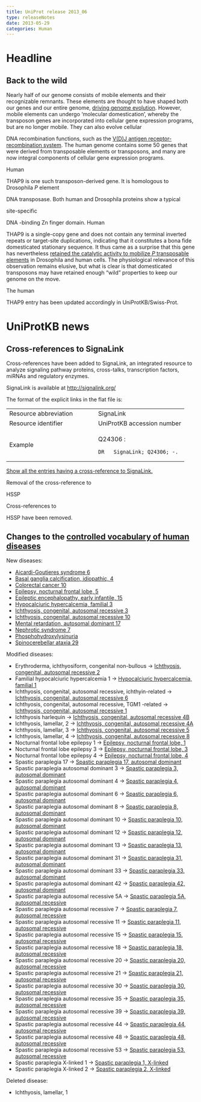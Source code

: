 ```yaml
---
title: UniProt release 2013_06
type: releaseNotes
date: 2013-05-29
categories: Human
---
```


# Headline

## Back to the wild

Nearly half of our genome consists of mobile elements and their recognizable remnants. These elements are thought to have shaped both our genes and our entire genome, [driving genome evolution](http://www.ncbi.nlm.nih.gov/pubmed/15016989,20591532). However, mobile elements can undergo ‘molecular domestication’, whereby the transposon genes are incorporated into cellular gene expression programs, but are no longer mobile. They can also evolve cellular

DNA recombination functions, such as the [V(D)J antigen receptor-recombination system](https://www.uniprot.org/uniprotkb?query=accession:P15918+OR+accession:P55895). The human genome contains some 50 genes that were derived from transposable elements or transposons, and many are now integral components of cellular gene expression programs.

Human

THAP9 is one such transposon-derived gene. It is homologous to Drosophila _P_ element

DNA transposase. Both human and Drosophila proteins show a typical

site-specific

DNA -binding Zn finger domain. Human

THAP9 is a single-copy gene and does not contain any terminal inverted repeats or target-site duplications, indicating that it constitutes a bona fide domesticated stationary sequence. It thus came as a surprise that this gene has nevertheless [retained the catalytic activity to mobilize _P_ transposable elements](http://www.ncbi.nlm.nih.gov/pubmed/23349291) in Drosophila and human cells. The physiological relevance of this observation remains elusive, but what is clear is that domesticated transposons may have retained enough “wild” properties to keep our genome on the move.

The human

THAP9 entry has been updated accordingly in UniProtKB/Swiss-Prot.

# UniProtKB news

## Cross-references to SignaLink

Cross-references have been added to SignaLink, an integrated resource to analyze signaling pathway proteins, cross-talks, transcription factors, miRNAs and regulatory enzymes.

SignaLink is available at <http://signalink.org/>

The format of the explicit links in the flat file is:

<table><colgroup><col style="width: 50%" /><col style="width: 50%" /></colgroup><tbody><tr class="odd"><td>Resource abbreviation</td><td>SignaLink</td></tr><tr class="even"><td>Resource identifier</td><td>UniProtKB accession number</td></tr><tr class="odd"><td>Example</td><td><p>Q24306 :</p><pre><code>DR   SignaLink; Q24306; -.</code></pre></td></tr></tbody></table>

[Show all the entries having a cross-reference to SignaLink.](https://www.uniprot.org/uniprotkb?query=database%3Asignalink)

Removal of the cross-reference to

HSSP

Cross-references to

HSSP have been removed.

## Changes to the [controlled vocabulary of human diseases](https://ftp.uniprot.org/pub/databases/uniprot/current_release/knowledgebase/complete/docs/humdisease)

New diseases:

- [Aicardi-Goutieres syndrome 6](https://www.uniprot.org/diseases/DI-03668)
- [Basal ganglia calcification, idiopathic, 4](https://www.uniprot.org/diseases/DI-03665)
- [Colorectal cancer 10](https://www.uniprot.org/diseases/DI-03661)
- [Epilepsy, nocturnal frontal lobe, 5](https://www.uniprot.org/diseases/DI-03663)
- [Epileptic encephalopathy, early infantile, 15](https://www.uniprot.org/diseases/DI-03664)
- [Hypocalciuric hypercalcemia, familial 3](https://www.uniprot.org/diseases/DI-03662)
- [Ichthyosis, congenital, autosomal recessive 3](https://www.uniprot.org/diseases/DI-03670)
- [Ichthyosis, congenital, autosomal recessive 10](https://www.uniprot.org/diseases/DI-03671)
- [Mental retardation, autosomal dominant 17](https://www.uniprot.org/diseases/DI-03667)
- [Nephrotic syndrome 7](https://www.uniprot.org/diseases/DI-03666)
- [Phosphohydroxylysinuria](https://www.uniprot.org/diseases/DI-03669)
- [Spinocerebellar ataxia 29](https://www.uniprot.org/diseases/DI-03660)

Modified diseases:

- Erythroderma, ichthyosiform, congenital non-bullous -&gt; [Ichthyosis, congenital, autosomal recessive 2](https://www.uniprot.org/diseases/DI-00822)
- Familial hypocalciuric hypercalcemia 1 -&gt; [Hypocalciuric hypercalcemia, familial 1](https://www.uniprot.org/diseases/DI-01588)
- Ichthyosis, congenital, autosomal recessive, ichthyin-related -&gt; [Ichthyosis, congenital, autosomal recessive 6](https://www.uniprot.org/diseases/DI-00583)
- Ichthyosis, congenital, autosomal recessive, TGM1 -related -&gt; [Ichthyosis, congenital, autosomal recessive 1](https://www.uniprot.org/diseases/DI-01230)
- Ichthyosis harlequin -&gt; [Ichthyosis, congenital, autosomal recessive 4B](https://www.uniprot.org/diseases/DI-00584)
- Ichthyosis, lamellar, 2 -&gt; [Ichthyosis, congenital, autosomal recessive 4A](https://www.uniprot.org/diseases/DI-00588)
- Ichthyosis, lamellar, 3 -&gt; [Ichthyosis, congenital, autosomal recessive 5](https://www.uniprot.org/diseases/DI-00589)
- Ichthyosis, lamellar, 4 -&gt; [Ichthyosis, congenital, autosomal recessive 8](https://www.uniprot.org/diseases/DI-03085)
- Nocturnal frontal lobe epilepsy 1 -&gt; [Epilepsy, nocturnal frontal lobe, 1](https://www.uniprot.org/diseases/DI-00819)
- Nocturnal frontal lobe epilepsy 3 -&gt; [Epilepsy, nocturnal frontal lobe, 3](https://www.uniprot.org/diseases/DI-00820)
- Nocturnal frontal lobe epilepsy 4 -&gt; [Epilepsy, nocturnal frontal lobe, 4](https://www.uniprot.org/diseases/DI-00821)
- Spastic paraplegia 17 -&gt; [Spastic paraplegia 17, autosomal dominant](https://www.uniprot.org/diseases/DI-01050)
- Spastic paraplegia autosomal dominant 3 -&gt; [Spastic paraplegia 3, autosomal dominant](https://www.uniprot.org/diseases/DI-01035)
- Spastic paraplegia autosomal dominant 4 -&gt; [Spastic paraplegia 4, autosomal dominant](https://www.uniprot.org/diseases/DI-01036)
- Spastic paraplegia autosomal dominant 6 -&gt; [Spastic paraplegia 6, autosomal dominant](https://www.uniprot.org/diseases/DI-01037)
- Spastic paraplegia autosomal dominant 8 -&gt; [Spastic paraplegia 8, autosomal dominant](https://www.uniprot.org/diseases/DI-01038)
- Spastic paraplegia autosomal dominant 10 -&gt; [Spastic paraplegia 10, autosomal dominant](https://www.uniprot.org/diseases/DI-02319)
- Spastic paraplegia autosomal dominant 12 -&gt; [Spastic paraplegia 12, autosomal dominant](https://www.uniprot.org/diseases/DI-03410)
- Spastic paraplegia autosomal dominant 13 -&gt; [Spastic paraplegia 13, autosomal dominant](https://www.uniprot.org/diseases/DI-01039)
- Spastic paraplegia autosomal dominant 31 -&gt; [Spastic paraplegia 31, autosomal dominant](https://www.uniprot.org/diseases/DI-01040)
- Spastic paraplegia autosomal dominant 33 -&gt; [Spastic paraplegia 33, autosomal dominant](https://www.uniprot.org/diseases/DI-01041)
- Spastic paraplegia autosomal dominant 42 -&gt; [Spastic paraplegia 42, autosomal dominant](https://www.uniprot.org/diseases/DI-01042)
- Spastic paraplegia autosomal recessive 5A -&gt; [Spastic paraplegia 5A, autosomal recessive](https://www.uniprot.org/diseases/DI-01043)
- Spastic paraplegia autosomal recessive 7 -&gt; [Spastic paraplegia 7, autosomal recessive](https://www.uniprot.org/diseases/DI-01044)
- Spastic paraplegia autosomal recessive 11 -&gt; [Spastic paraplegia 11, autosomal recessive](https://www.uniprot.org/diseases/DI-01045)
- Spastic paraplegia autosomal recessive 15 -&gt; [Spastic paraplegia 15, autosomal recessive](https://www.uniprot.org/diseases/DI-01046)
- Spastic paraplegia autosomal recessive 18 -&gt; [Spastic paraplegia 18, autosomal recessive](https://www.uniprot.org/diseases/DI-03411)
- Spastic paraplegia autosomal recessive 20 -&gt; [Spastic paraplegia 20, autosomal recessive](https://www.uniprot.org/diseases/DI-01047)
- Spastic paraplegia autosomal recessive 21 -&gt; [Spastic paraplegia 21, autosomal recessive](https://www.uniprot.org/diseases/DI-01048)
- Spastic paraplegia autosomal recessive 30 -&gt; [Spastic paraplegia 30, autosomal recessive](https://www.uniprot.org/diseases/DI-03243)
- Spastic paraplegia autosomal recessive 35 -&gt; [Spastic paraplegia 35, autosomal recessive](https://www.uniprot.org/diseases/DI-02936)
- Spastic paraplegia autosomal recessive 39 -&gt; [Spastic paraplegia 39, autosomal recessive](https://www.uniprot.org/diseases/DI-01049)
- Spastic paraplegia autosomal recessive 44 -&gt; [Spastic paraplegia 44, autosomal recessive](https://www.uniprot.org/diseases/DI-02587)
- Spastic paraplegia autosomal recessive 48 -&gt; [Spastic paraplegia 48, autosomal recessive](https://www.uniprot.org/diseases/DI-02933)
- Spastic paraplegia autosomal recessive 53 -&gt; [Spastic paraplegia 53, autosomal recessive](https://www.uniprot.org/diseases/DI-03607)
- Spastic paraplegia X-linked 1 -&gt; [Spastic paraplegia 1, X-linked](https://www.uniprot.org/diseases/DI-01051)
- Spastic paraplegia X-linked 2 -&gt; [Spastic paraplegia 2, X-linked](https://www.uniprot.org/diseases/DI-01052)

Deleted disease:

- Ichthyosis, lamellar, 1
